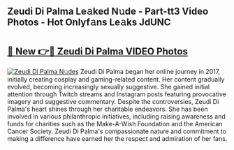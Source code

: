 ## Zeudi Di Palma Le𝚊ked N𝚞de - Part-tt3 Video Photos - Hot Onlyf𝚊ns Le𝚊ks JdUNC

# <h2><a href="http://ab33944.deff.icu/?id=Zeudi+Di+Palma">🔗 New 👉🔴 Zeudi Di Palma VIDEO Photos</a></h2>

[![Zeudi Di Palma N𝚞des](https://i.imgur.com/rIISA9y.gif)](http://ab33944.deff.icu/?id=Zeudi+Di+Palma)
Zeudi Di Palma began her online journey in 2017, initially creating cosplay and gaming-related content. Her content gradually evolved, becoming increasingly sexually suggestive. She gained initial attention through Twitch streams and Instagram posts featuring provocative imagery and suggestive commentary. Despite the controversies, Zeudi Di Palma's heart shines through her charitable endeavors. She has been involved in various philanthropic initiatives, including raising awareness and funds for charities such as the Make-A-Wish Foundation and the American Cancer Society. Zeudi Di Palma's compassionate nature and commitment to making a difference have earned her the respect and admiration of her fans.
